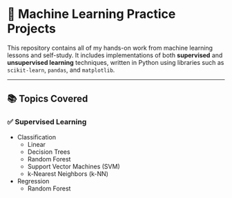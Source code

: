 # 🤖 Machine Learning Practice Projects

This repository contains all of my hands-on work from machine learning lessons and self-study. It includes implementations of both **supervised** and **unsupervised learning** techniques, written in Python using libraries such as `scikit-learn`, `pandas`, and `matplotlib`.

---

## 📚 Topics Covered

### ✅ Supervised Learning
- Classification
  - Linear 
  - Decision Trees
  - Random Forest
  - Support Vector Machines (SVM)
  - k-Nearest Neighbors (k-NN)
- Regression
  - Random Forest
   
